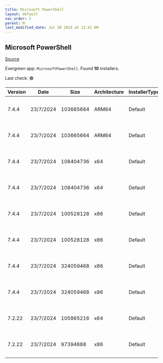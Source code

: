 ```yaml
---
title: Microsoft PowerShell
layout: default
nav_order: 2
parent: M
last_modified_date: Jul 30 2024 at 12:41 AM
---
```


## Microsoft PowerShell

[Source](https://docs.microsoft.com/powershell/)

Evergreen app: `MicrosoftPowerShell`. Found **10** installers.

Last check: 🟢

| Version | Date      | Size      | Architecture | InstallerType | Type       | URI                                                                                                                                                                                                    | Release |
| ------- | --------- | --------- | ------------ | ------------- | ---------- | ------------------------------------------------------------------------------------------------------------------------------------------------------------------------------------------------------ | ------- |
| 7.4.4   | 23/7/2024 | 103665664 | ARM64        | Default       | msi        | [https://github.com/PowerShell/PowerShell/releases/download/v7.4.4/PowerShell-7.4.4-win-arm64.msi](https://github.com/PowerShell/PowerShell/releases/download/v7.4.4/PowerShell-7.4.4-win-arm64.msi)   | LTS     |
| 7.4.4   | 23/7/2024 | 103665664 | ARM64        | Default       | msi        | [https://github.com/PowerShell/PowerShell/releases/download/v7.4.4/PowerShell-7.4.4-win-arm64.msi](https://github.com/PowerShell/PowerShell/releases/download/v7.4.4/PowerShell-7.4.4-win-arm64.msi)   | Stable  |
| 7.4.4   | 23/7/2024 | 108404736 | x64          | Default       | msi        | [https://github.com/PowerShell/PowerShell/releases/download/v7.4.4/PowerShell-7.4.4-win-x64.msi](https://github.com/PowerShell/PowerShell/releases/download/v7.4.4/PowerShell-7.4.4-win-x64.msi)       | LTS     |
| 7.4.4   | 23/7/2024 | 108404736 | x64          | Default       | msi        | [https://github.com/PowerShell/PowerShell/releases/download/v7.4.4/PowerShell-7.4.4-win-x64.msi](https://github.com/PowerShell/PowerShell/releases/download/v7.4.4/PowerShell-7.4.4-win-x64.msi)       | Stable  |
| 7.4.4   | 23/7/2024 | 100528128 | x86          | Default       | msi        | [https://github.com/PowerShell/PowerShell/releases/download/v7.4.4/PowerShell-7.4.4-win-x86.msi](https://github.com/PowerShell/PowerShell/releases/download/v7.4.4/PowerShell-7.4.4-win-x86.msi)       | LTS     |
| 7.4.4   | 23/7/2024 | 100528128 | x86          | Default       | msi        | [https://github.com/PowerShell/PowerShell/releases/download/v7.4.4/PowerShell-7.4.4-win-x86.msi](https://github.com/PowerShell/PowerShell/releases/download/v7.4.4/PowerShell-7.4.4-win-x86.msi)       | Stable  |
| 7.4.4   | 23/7/2024 | 324059468 | x86          | Default       | msixbundle | [https://github.com/PowerShell/PowerShell/releases/download/v7.4.4/PowerShell-7.4.4-win.msixbundle](https://github.com/PowerShell/PowerShell/releases/download/v7.4.4/PowerShell-7.4.4-win.msixbundle) | LTS     |
| 7.4.4   | 23/7/2024 | 324059468 | x86          | Default       | msixbundle | [https://github.com/PowerShell/PowerShell/releases/download/v7.4.4/PowerShell-7.4.4-win.msixbundle](https://github.com/PowerShell/PowerShell/releases/download/v7.4.4/PowerShell-7.4.4-win.msixbundle) | Stable  |
| 7.2.22  | 23/7/2024 | 105865216 | x64          | Default       | msi        | [https://github.com/PowerShell/PowerShell/releases/download/v7.2.22/PowerShell-7.2.22-win-x64.msi](https://github.com/PowerShell/PowerShell/releases/download/v7.2.22/PowerShell-7.2.22-win-x64.msi)   | LTS     |
| 7.2.22  | 23/7/2024 | 97394688  | x86          | Default       | msi        | [https://github.com/PowerShell/PowerShell/releases/download/v7.2.22/PowerShell-7.2.22-win-x86.msi](https://github.com/PowerShell/PowerShell/releases/download/v7.2.22/PowerShell-7.2.22-win-x86.msi)   | LTS     |
